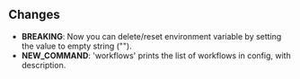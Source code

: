 ## Changes

* __BREAKING__: Now you can delete/reset environment variable by setting the value to empty string ("").
* __NEW_COMMAND__: 'workflows' prints the list of workflows in config, with description.
